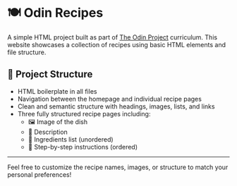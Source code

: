 # 🍽️ Odin Recipes

A simple HTML project built as part of [The Odin Project](https://www.theodinproject.com/) curriculum. This website showcases a collection of recipes using basic HTML elements and file structure.

## 📁 Project Structure

- HTML boilerplate in all files
- Navigation between the homepage and individual recipe pages
- Clean and semantic structure with headings, images, lists, and links
- Three fully structured recipe pages including:
  - 🖼️ Image of the dish
  - 📝 Description
  - 🧂 Ingredients list (unordered)
  - 🍳 Step-by-step instructions (ordered)


---

Feel free to customize the recipe names, images, or structure to match your personal preferences!
